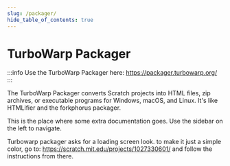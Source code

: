 ```yaml
---
slug: /packager/
hide_table_of_contents: true
---
```


# TurboWarp Packager

:::info
Use the TurboWarp Packager here: https://packager.turbowarp.org/
:::

The TurboWarp Packager converts Scratch projects into HTML files, zip archives, or executable programs for Windows, macOS, and Linux. It's like HTMLifier and the forkphorus packager.

This is the place where some extra documentation goes. Use the sidebar on the left to navigate.

Turbowarp packager asks for a loading screen look. to make it just a simple color, go to: https://scratch.mit.edu/projects/1027330601/ and follow the instructions from there.
